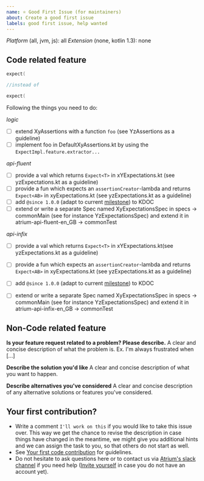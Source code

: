 ```yaml
---
name: ⭐ Good First Issue (for maintainers)
about: Create a good first issue
labels: good first issue, help wanted
---
```

*Platform* (all, jvm, js): all
*Extension* (none, kotlin 1.3): none

## Code related feature
```kotlin
expect(

//instead of

expect(
```

Following the things you need to do:


*logic*
- [ ] extend XyAssertions with a function `foo` (see YzAssertions as a guideline)
- [ ] implement foo in DefaultXyAssertions.kt by using the `ExpectImpl.feature.extractor...`

*api-fluent*
- [ ] provide a val which returns `Expect<T>` in xYExpectations.kt (see yzExpectations.kt as a guideline)
- [ ] provide a fun which expects an `assertionCreator`-lambda and returns `Expect<AB>` in xyExpectations.kt (see yzExpectations.kt as a guideline)
- [ ] add `@since 1.0.0` (adapt to current [milestone](https://github.com/robstoll/atrium/milestones)) to KDOC
- [ ] extend or write a separate Spec named XyExpectationsSpec in specs -> commonMain  (see for instance YzExpectationsSpec) and extend it in atrium-api-fluent-en_GB -> commonTest

*api-infix*
- [ ] provide a val which returns `Expect<T>` in xYExpectations.kt(see yzExpectations.kt as a guideline)
- [ ] provide a fun which expects an `assertionCreator`-lambda and returns `Expect<AB>` in xyExpectations.kt (see yzExpectations.kt as a guideline)
- [ ] add `@since 1.0.0` (adapt to current [milestone](https://github.com/robstoll/atrium/milestones)) to KDOC
- [ ] extend or write a separate Spec named XyExpectationsSpec in specs -> commonMain  (see for instance YzExpectationsSpec) and extend it in atrium-api-infix-en_GB -> commonTest


## Non-Code related feature
**Is your feature request related to a problem? Please describe.**
A clear and concise description of what the problem is. Ex. I'm always frustrated when [...]

**Describe the solution you'd like**
A clear and concise description of what you want to happen.

**Describe alternatives you've considered**
A clear and concise description of any alternative solutions or features you've considered.

## Your first contribution?
- Write a comment `I'll work on this` if you would like to take this issue over. 
  This way we get the chance to revise the description in case things have changed in the meantime, we might give you additional hints and we can assign the task to you, so that others do not start as well.
- See [Your first code contribution](https://github.com/robstoll/atrium/blob/main/.github/CONTRIBUTING.md#your-first-code-contribution) for guidelines.  
- Do not hesitate to ask questions here or to contact us via [Atrium's slack channel](https://kotlinlang.slack.com/team/U3DE1TXKP) if you need help
  ([Invite yourself](https://slack.kotlinlang.org/) in case you do not have an account yet).
